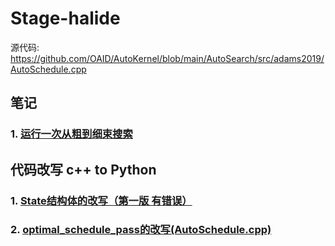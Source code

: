 # Stage-halide

源代码: https://github.com/OAID/AutoKernel/blob/main/AutoSearch/src/adams2019/AutoSchedule.cpp

## 笔记 
### 1. [运行一次从粗到细束搜索](https://github.com/waimianzaixiayu/Stage-halide/blob/main/%E7%AC%94%E8%AE%B01%20%EF%BC%9A%E8%BF%90%E8%A1%8C%E4%B8%80%E6%AC%A1%E4%BB%8E%E7%B2%97%E5%88%B0%E7%BB%86%E7%9A%84%E6%9D%9F%E6%90%9C%E7%B4%A2)


## 代码改写 c++ to Python
### 1. [State结构体的改写（第一版 有错误）](https://github.com/waimianzaixiayu/Stage-halide/blob/main/func1.py)
### 2. [optimal_schedule_pass的改写(AutoSchedule.cpp)](https://github.com/waimianzaixiayu/Stage-halide/commit/ab0c4834885f92674383f16c2313f6d6db4afe7e)

